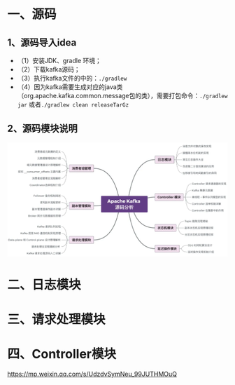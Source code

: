 # 一、源码

## 1、源码导入idea

- （1）安装JDK、gradle 环境；
- （2）下载kafka源码；
- （3）执行kafka文件的中的：`./gradlew`
- （4）因为kafka需要生成对应的java类（org.apache.kafka.common.message包的类），需要打包命令：`./gradlew jar` 或者`./gradlew clean releaseTarGz`

## 2、源码模块说明

![](image/Kafka-module.png)

# 二、日志模块

# 三、请求处理模块

# 四、Controller模块



https://mp.weixin.qq.com/s/UdzdvSymNeu_99JUTHMOuQ